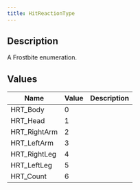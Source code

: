 ```yaml
---
title: HitReactionType
---
```

## Description

A Frostbite enumeration.

## Values

| Name          | Value | Description |
| ------------- | ----- | ----------- |
| HRT\_Body     | 0     |             |
| HRT\_Head     | 1     |             |
| HRT\_RightArm | 2     |             |
| HRT\_LeftArm  | 3     |             |
| HRT\_RightLeg | 4     |             |
| HRT\_LeftLeg  | 5     |             |
| HRT\_Count    | 6     |             |
